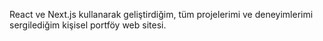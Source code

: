 React ve Next.js kullanarak geliştirdiğim, tüm projelerimi ve deneyimlerimi sergilediğim kişisel portföy web sitesi.